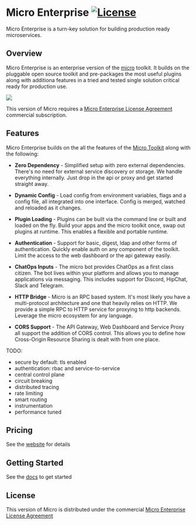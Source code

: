 # Micro Enterprise [![License](https://img.shields.io/badge/license-enterprise-blue.svg)](https://github.com/micro/enterprise/blob/master/LICENSE)


Micro Enterprise is a turn-key solution for building production ready microservices.

## Overview

Micro Enterprise is an enterprise version of the [micro](https://github.com/micro/micro) toolkit. It builds on the pluggable open source 
toolkit and pre-packages the most useful plugins along with additiona features in a tried and tested single solution critical ready for production use.

<img src="https://micro.mu/micro-enterprise.png" />

This version of Micro requires a [Micro Enterprise License Agreement](LICENSE) commercial subscription.

## Features

Micro Enterprise builds on the all the features of the [Micro Toolkit](https://github.com/micro/micro) along with the following:

- **Zero Dependency** - Simplified setup with zero external dependencies. There's no need for external service discovery or storage. 
We handle everything internally. Just drop in the api or proxy and get started straight away. 

- **Dynamic Config** - Load config from environment variables, flags and a config file, all integrated into one interface. Config is 
merged, watched and reloaded as it changes. 

- **Plugin Loading** - Plugins can be built via the command line or built and loaded on the fly. Build your apps and the micro toolkit 
once, swap out plugins at runtime. This enables a flexible and portable runtime.

- **Authentication** - Support for basic, digest, ldap and other forms of authentication. Quickly enable auth on any component of 
the toolkit. Limit the access to the web dashboard or the api gateway easily.

- **ChatOps Inputs** - The micro bot provides ChatOps as a first class citizen. The bot lives within your platform and allows you to 
manage applications via messaging. This includes support for Discord, HipChat, Slack and Telegram.

- **HTTP Bridge** - Micro is an RPC based system. It's most likely you have a multi-protocol architecture and one that heavily 
relies on HTTP. We provide a simple RPC to HTTP service for proxying to http backends. Leverage the micro ecosystem for any language.

- **CORS Support** - The API Gateway, Web Dashboard and Service Proxy all support the addition of CORS control. This allows you to 
define how Cross-Origin Resource Sharing is dealt with from one place. 

TODO:
- secure by default: tls enabled
- authentication: rbac and service-to-service
- central control plane
- circuit breaking
- distributed tracing
- rate limiting
- smart routing
- instrumentation
- performance tuned

## Pricing

See the [website](https://micro.mu/pricing) for details

## Getting Started

See the [docs](https://micro.mu/docs/enterprise.html) to get started

## License

This version of Micro is distributed under the commercial [Micro Enterprise License Agreement](LICENSE)
